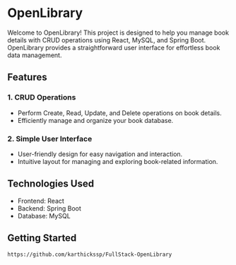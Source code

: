 # OpenLibrary

Welcome to OpenLibrary! This project is designed to help you manage book details with CRUD operations using React, MySQL, and Spring Boot. OpenLibrary provides a straightforward user interface for effortless book data management.

## Features

### 1. CRUD Operations
- Perform Create, Read, Update, and Delete operations on book details.
- Efficiently manage and organize your book database.

### 2. Simple User Interface
- User-friendly design for easy navigation and interaction.
- Intuitive layout for managing and exploring book-related information.

## Technologies Used

- Frontend: React
- Backend: Spring Boot
- Database: MySQL

## Getting Started

   ```bash
  https://github.com/karthickssp/FullStack-OpenLibrary
